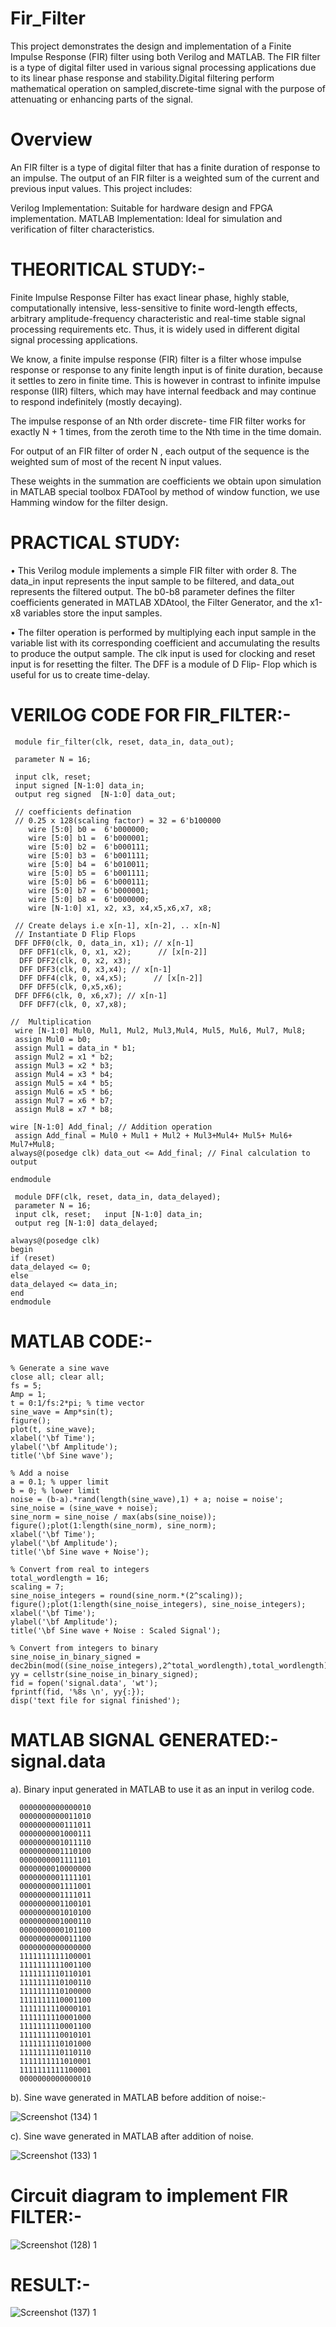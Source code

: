 # Fir_Filter

This project demonstrates the design and implementation of a Finite Impulse Response (FIR) filter using both Verilog and MATLAB. The FIR filter is a type of digital filter used in various signal processing applications due to its linear phase response and stability.Digital filtering perform mathematical operation on sampled,discrete-time signal with the purpose of attenuating or enhancing parts of the signal.

# Overview

An FIR filter is a type of digital filter that has a finite duration of response to an impulse. The output of an FIR filter is a weighted sum of the current and previous input values. This project includes:

Verilog Implementation: Suitable for hardware design and FPGA implementation.
MATLAB Implementation: Ideal for simulation and verification of filter characteristics.


# THEORITICAL STUDY:-

Finite Impulse Response Filter has exact linear phase, highly stable, computationally intensive, less-sensitive to finite word-length effects, arbitrary amplitude-frequency characteristic and real-time stable signal processing requirements etc. Thus, it is widely used in different digital signal processing applications.

We know, a finite impulse response (FIR) filter is a filter whose impulse response or response to any finite length input is of finite duration, because it settles to zero in finite time. This is however in contrast to infinite impulse response (IIR) filters, which may have internal feedback and may continue to respond indefinitely (mostly decaying). 

The impulse response of an Nth order discrete- time FIR filter works for exactly N + 1 times, from the zeroth time to the Nth time in the time domain.

For output of an FIR filter of order N , each output of the sequence is the weighted sum of most of the recent N input values. 

These weights in the summation are coefficients we obtain upon simulation in MATLAB special toolbox FDATool by method of window function, we use Hamming window for the filter design.


# PRACTICAL STUDY:

• This Verilog module implements a simple FIR filter with order 8. The data_in input represents the input sample to be filtered, and data_out represents the filtered output. The b0-b8 parameter defines the filter coefficients generated in MATLAB XDAtool, the Filter Generator, and the x1-x8 variables store the input samples.

• The filter operation is performed by multiplying each input sample in the variable list  with its corresponding coefficient and accumulating the results to produce the output sample. The clk input is used for clocking and reset input is for resetting the filter. The DFF  is a module of D Flip- Flop which is useful for us to create time-delay.


# VERILOG CODE FOR FIR_FILTER:-

     module fir_filter(clk, reset, data_in, data_out);

     parameter N = 16;

     input clk, reset;
     input signed [N-1:0] data_in;
     output reg signed  [N-1:0] data_out; 

     // coefficients defination
     // 0.25 x 128(scaling factor) = 32 = 6'b100000
        wire [5:0] b0 =  6'b000000; 
        wire [5:0] b1 =  6'b000001; 
        wire [5:0] b2 =  6'b000111; 
        wire [5:0] b3 =  6'b001111;
        wire [5:0] b4 =  6'b010011; 
        wire [5:0] b5 =  6'b001111; 
        wire [5:0] b6 =  6'b000111; 
        wire [5:0] b7 =  6'b000001;
        wire [5:0] b8 =  6'b000000; 
        wire [N-1:0] x1, x2, x3, x4,x5,x6,x7, x8; 

     // Create delays i.e x[n-1], x[n-2], .. x[n-N]
     // Instantiate D Flip Flops
     DFF DFF0(clk, 0, data_in, x1); // x[n-1]
      DFF DFF1(clk, 0, x1, x2);      // [x[n-2]]
      DFF DFF2(clk, 0, x2, x3); 
      DFF DFF3(clk, 0, x3,x4); // x[n-1]
      DFF DFF4(clk, 0, x4,x5);      // [x[n-2]]
      DFF DFF5(clk, 0,x5,x6);
     DFF DFF6(clk, 0, x6,x7); // x[n-1]
      DFF DFF7(clk, 0, x7,x8);

    //  Multiplication
     wire [N-1:0] Mul0, Mul1, Mul2, Mul3,Mul4, Mul5, Mul6, Mul7, Mul8;  
     assign Mul0 = b0; 
     assign Mul1 = data_in * b1;  
     assign Mul2 = x1 * b2;  
     assign Mul3 = x2 * b3;  
     assign Mul4 = x3 * b4;  
     assign Mul5 = x4 * b5;  
     assign Mul6 = x5 * b6;  
     assign Mul7 = x6 * b7;
     assign Mul8 = x7 * b8; 
 
    wire [N-1:0] Add_final; // Addition operation
     assign Add_final = Mul0 + Mul1 + Mul2 + Mul3+Mul4+ Mul5+ Mul6+ Mul7+Mul8; 
    always@(posedge clk) data_out <= Add_final; // Final calculation to output 

    endmodule

     module DFF(clk, reset, data_in, data_delayed);
     parameter N = 16;
     input clk, reset;   input [N-1:0] data_in;
     output reg [N-1:0] data_delayed; 
 
    always@(posedge clk)
    begin
    if (reset)
    data_delayed <= 0;
    else
    data_delayed <= data_in;    
    end
    endmodule






# MATLAB CODE:-

    % Generate a sine wave
    close all; clear all;
    fs = 5;
    Amp = 1;
    t = 0:1/fs:2*pi; % time vector
    sine_wave = Amp*sin(t);
    figure();
    plot(t, sine_wave);
    xlabel('\bf Time');
    ylabel('\bf Amplitude');
    title('\bf Sine wave');

    % Add a noise
    a = 0.1; % upper limit
    b = 0; % lower limit
    noise = (b-a).*rand(length(sine_wave),1) + a; noise = noise';
    sine_noise = (sine_wave + noise);
    sine_norm = sine_noise / max(abs(sine_noise));
    figure();plot(1:length(sine_norm), sine_norm);
    xlabel('\bf Time');
    ylabel('\bf Amplitude');
    title('\bf Sine wave + Noise');

    % Convert from real to integers
    total_wordlength = 16;
    scaling = 7;
    sine_noise_integers = round(sine_norm.*(2^scaling));
    figure();plot(1:length(sine_noise_integers), sine_noise_integers);
    xlabel('\bf Time');
    ylabel('\bf Amplitude');
    title('\bf Sine wave + Noise : Scaled Signal');

    % Convert from integers to binary
    sine_noise_in_binary_signed = 
    dec2bin(mod((sine_noise_integers),2^total_wordlength),total_wordlength);
    yy = cellstr(sine_noise_in_binary_signed);
    fid = fopen('signal.data', 'wt');
    fprintf(fid, '%8s \n', yy{:});
    disp('text file for signal finished');






# MATLAB SIGNAL GENERATED:- signal.data

a). Binary input generated in MATLAB to use it as an input in verilog code.

      0000000000000010 
      0000000000011010 
      0000000000111011 
      0000000001000111 
      0000000001011110 
      0000000001110100 
      0000000001111101 
      0000000010000000 
      0000000001111101 
      0000000001111001 
      0000000001111011 
      0000000001100101 
      0000000001010100 
      0000000001000110 
      0000000000101100 
      0000000000011100 
      0000000000000000 
      1111111111100001 
      1111111111001100 
      1111111110110101 
      1111111110100110 
      1111111110100000 
      1111111110001100 
      1111111110000101 
      1111111110001000 
      1111111110001100 
      1111111110010101 
      1111111110101000 
      1111111110110110 
      1111111111010001 
      1111111111100001 
      0000000000000010 



 


b). Sine wave generated in MATLAB before addition of noise:-





![Screenshot (134) 1](https://github.com/Harshit2747/Fir_Filter/assets/167745025/3331c93f-5dee-46e4-8a40-f89f97894b71)





c). Sine wave generated in MATLAB after addition of noise.



![Screenshot (133) 1](https://github.com/Harshit2747/Fir_Filter/assets/167745025/07dd7bc0-1737-4d74-a8a9-0f6f3c873cd2)





# Circuit diagram to implement FIR FILTER:-


![Screenshot (128) 1](https://github.com/Harshit2747/Fir_Filter/assets/167745025/6fc43e2f-eb57-4e57-b261-2c99634744be)




# RESULT:-

![Screenshot (137) 1](https://github.com/Harshit2747/Fir_Filter/assets/167745025/0e30710f-cd8a-4729-a12c-7a17ed1b4da8)








